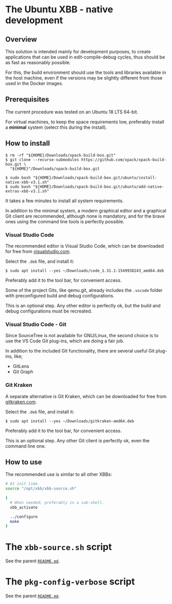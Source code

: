 # The Ubuntu XBB - native development

## Overview

This solution is intended mainly for development purposes, to create
applications that can be used in edit-compile-debug cycles, thus should
be as fast as reasonably possible.

For this, the build environment should use the tools and libraries
available in the host machine, even if the versions may be slightly
different from those used in the Docker images.

## Prerequisites

The current procedure was tested on an Ubuntu 18 LTS 64-bit.

For virtual machines, to keep the space requirements low, preferably
install a **minimal** system (select this during the install).

## How to install

```console
$ rm -rf "${HOME}/Downloads/xpack-build-box.git"
$ git clone --recurse-submodules https://github.com/xpack/xpack-build-box.git \
  "${HOME}"/Downloads/xpack-build-box.git

$ sudo bash "${HOME}/Downloads/xpack-build-box.git/ubuntu/install-native-xbb-v3.1.sh"
$ sudo bash "${HOME}/Downloads/xpack-build-box.git/ubuntu/add-native-extras-xbb-v3.1.sh"
```

It takes a few minutes to install all system requirements.

In addition to the minimal system, a modern graphical editor and a graphical
Git client are recommended, although none is mandatory, and for the
brave ones using the command line tools is perfectly possible.

### Visual Studio Code

The recommended editor is Visual Studio Code, which can be downloaded
for free from
[visualstudio.com](https://code.visualstudio.com/download).

Select the `.deb` file, and install it:

```console
$ sudo apt install --yes ~/Downloads/code_1.31.1-1549938243_amd64.deb
```

Preferably add it to the tool bar, for convenient access.

Some of the project Gits, like qemu.git, already includes
the `.vscode` folder with preconfigured
build and debug configurations.

This is an optional step. Any other editor is perfectly ok, but the
build and debug configurations must be recreated.

### Visual Studio Code - Git

Since SourceTree is not available for GNU/Linux, the second choice is
to use the VS Code Git plug-ins, which are doing a fair job.

In addition to the included Git functionality, there are several useful Git
plug-ins, like;

- GitLens
- Git Graph

### Git Kraken

A separate alternative is
Git Kraken, which can be downloaded for free from
[gitkraken.com](https://www.gitkraken.com/download).

Select the `.deb` file, and install it:

```console
$ sudo apt install --yes ~/Downloads/gitkraken-amd64.deb
```

Preferably add it to the tool bar, for convenient access.

This is an optional step. Any other Git client is perfectly ok,
even the command line one.

## How to use

The recommended use is similar to all other XBBs:

```bash
# At init time.
source "/opt/xbb/xbb-source.sh"

(
  # When needed; preferably in a sub-shell.
  xbb_activate

  ../configure
  make
)
```

# The `xbb-source.sh` script

See the parent [`README.md`](../README.md).

# The `pkg-config-verbose` script

See the parent [`README.md`](../README.md).

